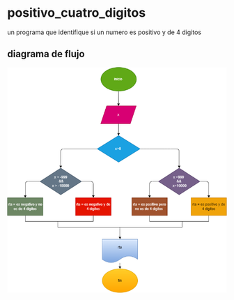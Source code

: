 # positivo_cuatro_digitos

un programa que identifique si un numero es positivo y de 4 digitos

## diagrama de flujo 

![Diagrama de flujo](diagrama.png "Diagrama de flujo")